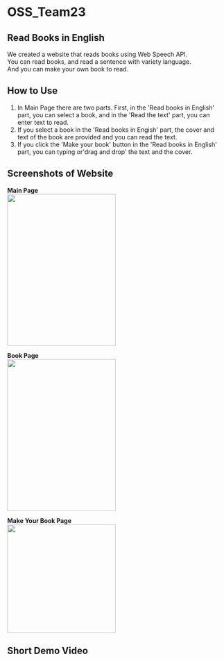 # OSS_Team23  
## Read Books in English  
We created a website that reads books using Web Speech API.  
You can read books, and read a sentence with variety language.  
And you can make your own book to read.
## How to Use
1. In Main Page there are two parts. First, in the 'Read books in English' part, you can select a book, and in the 'Read the text' part, you can enter text to read.  
2. If you select a book in the 'Read books in Engish' part, the cover and text of the book are provided and you can read the text.
3. If you click the 'Make your book' button in the 'Read books in English' part, you can typing or'drag and drop' the text and the cover.
## Screenshots of Website  
**Main Page**  
<img src = "https://user-images.githubusercontent.com/73635543/143480426-6ddf2dc7-337c-4e30-b71f-02c2c3babd9e.png" width= "250" height="350">  

**Book Page**  
<img src = "https://user-images.githubusercontent.com/73635543/143480503-cc9c7e0f-cc24-4141-9bb8-b95951691416.png" width="250" height="350">  

**Make Your Book Page**  
<img src = "https://user-images.githubusercontent.com/73635543/143480514-d44270c9-2d2b-4ac3-998c-f038d27e943a.png" width="250" height="250">   

## Short Demo Video  